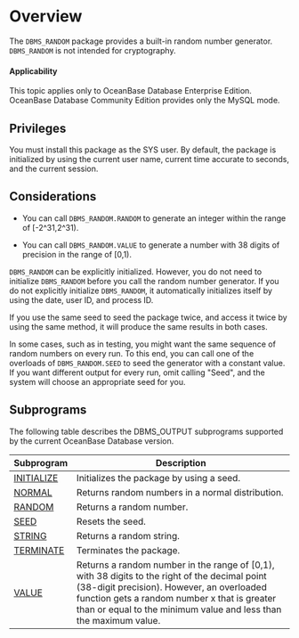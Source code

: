 Overview
===================================

The `DBMS_RANDOM` package provides a built-in random number generator. `DBMS_RANDOM` is not intended for cryptography.

<main id="notice" >
    <h4>Applicability</h4>
    <p>This topic applies only to OceanBase Database Enterprise Edition. OceanBase Database Community Edition provides only the MySQL mode. </p>
  </main>

Privileges
-------------------------

You must install this package as the SYS user. By default, the package is initialized by using the current user name, current time accurate to seconds, and the current session.

Considerations
-------------------------

* You can call `DBMS_RANDOM.RANDOM` to generate an integer within the range of [-2^31,2^31).

* You can call `DBMS_RANDOM.VALUE` to generate a number with 38 digits of precision in the range of [0,1).

`DBMS_RANDOM` can be explicitly initialized. However, you do not need to initialize `DBMS_RANDOM` before you call the random number generator. If you do not explicitly initialize `DBMS_RANDOM`, it automatically initializes itself by using the date, user ID, and process ID.

If you use the same seed to seed the package twice, and access it twice by using the same method, it will produce the same results in both cases.

In some cases, such as in testing, you might want the same sequence of random numbers on every run. To this end, you can call one of the overloads of `DBMS_RANDOM.SEED` to seed the generator with a constant value. If you want different output for every run, omit calling "Seed", and the system will choose an appropriate seed for you.

Subprograms
--------------------------

The following table describes the DBMS_OUTPUT subprograms supported by the current OceanBase Database version.


| **Subprogram** | **Description** |
|--------------------------------------|---------------------------------------------------|
| [INITIALIZE](../12700.dbms-random-oracle/200.initialize-random-oracle.md) | Initializes the package by using a seed.  |
| [NORMAL](../12700.dbms-random-oracle/300.normal-oracle.md) | Returns random numbers in a normal distribution.  |
| [RANDOM](../12700.dbms-random-oracle/200.initialize-random-oracle.md) | Returns a random number.  |
| [SEED](../12700.dbms-random-oracle/500.seed-oracle.md) | Resets the seed.  |
| [STRING](../17900.dbms-utility-oracle/2000.port-string-oracle.md) | Returns a random string.  |
| [TERMINATE](../12700.dbms-random-oracle/700.terminate-oracle.md) | Terminates the package.  |
| [VALUE](../15200.dbms-sql-oracle/400.column-value-oracle.md) | Returns a random number in the range of [0,1), with 38 digits to the right of the decimal point (38-digit precision). However, an overloaded function gets a random number x that is greater than or equal to the minimum value and less than the maximum value.  |
